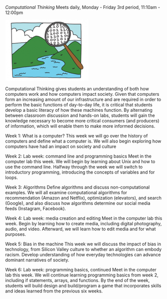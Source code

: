 *Computational Thinking*
Meets daily, Monday - Friday
3rd period, 11:10am - 12:00pm

![](img/zc1.png)

Computational Thinking gives students an understanding of both how computers work and how computers impact society. Given that computers form an increasing amount of our infrastructure and are required in order to perform the basic functions of day-to-day life, it is critical that students develop a basic literacy of how these machines function. By alternating between classroom discussion and hands-on labs, students will gain the knowledge necessary to become more critical consumers (and producers) of information, which will enable them to make more informed decisions.

Week 1: What is a computer?
This week we will go over the history of computers and define what a computer is. We will also begin exploring how computers have had an impact on society and culture

Week 2: Lab week: command line and programming basics
Meet in the computer lab this week. We will begin by learning about Unix and how to use the command line. Halfway through the week we will switch to introductory programming, introducing the concepts of variables and for loops.

Week 3: Algorithms
Define algorithms and discuss non-computational examples. We will all examine computational algorithms for recommendation (Amazon and Netflix), optimization (elevators), and search (Google), and also discuss how algorithms determine our social media feeds (Instagram, Facebook).

Week 4: Lab week: media creation and editing
Meet in the computer lab this week. Begin by learning how to create media, including digital photography, audio, and video. Afterward, we will learn how to edit media and for what purposes.

Week 5: Bias in the machine
This week we will discuss the impact of bias in technology, from Silicon Valley culture to whether an algorithm can embody racism. Develop understanding of how everyday technologies can advance dominant narratives of society.

Week 6: Lab week: programming basics, continued
Meet in the computer lab this week. We will continue learning programming basics from week 2, including if statements, arrays, and functions. By the end of the week, students will build design and build/program a game that incorporates skills and ideas learned from the previous six weeks.
